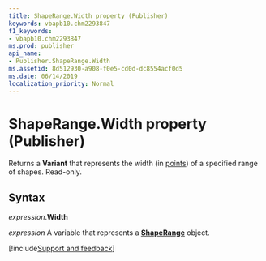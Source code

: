 ```yaml
---
title: ShapeRange.Width property (Publisher)
keywords: vbapb10.chm2293847
f1_keywords:
- vbapb10.chm2293847
ms.prod: publisher
api_name:
- Publisher.ShapeRange.Width
ms.assetid: 8d512930-a908-f0e5-cd0d-dc8554acf0d5
ms.date: 06/14/2019
localization_priority: Normal
---
```



# ShapeRange.Width property (Publisher)

Returns a **Variant** that represents the width (in [points](../language/glossary/vbe-glossary.md#point)) of a specified range of shapes. Read-only.


## Syntax

_expression_.**Width**

_expression_ A variable that represents a **[ShapeRange](Publisher.ShapeRange.md)** object.


[!include[Support and feedback](~/includes/feedback-boilerplate.md)]